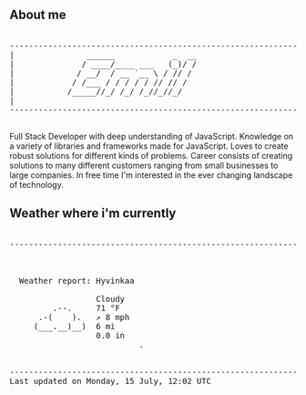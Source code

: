 ## About me

<pre>

--------------------------------------------------------------------------------------
|			    ______            _  __
|			   / ____/____ ___   (_)/ /
|			  / __/  / __ `__ \ / // / 
|			 / /___ / / / / / // // /  
|			/_____//_/ /_/ /_//_//_/   
|                           
--------------------------------------------------------------------------------------

</pre>

Full Stack Developer with deep understanding of JavaScript. Knowledge on a variety of libraries and frameworks made for JavaScript. Loves to create robust solutions for different kinds of problems. Career consists of creating solutions to many different customers ranging from small businesses to large companies. In free time I'm interested in the ever changing landscape of technology. 



## Weather where i'm currently  

<pre>

--------------------------------------------------------------------------------------


 
  Weather report: Hyvinkaa  
    
                  Cloudy  
         .--.     71 °F  
      .-(    ).   ↗ 8 mph  
     (___.__)__)  6 mi  
                  0.0 in  
                           .


--------------------------------------------------------------------------------------
Last updated on Monday, 15 July, 12:02 UTC
</pre>

